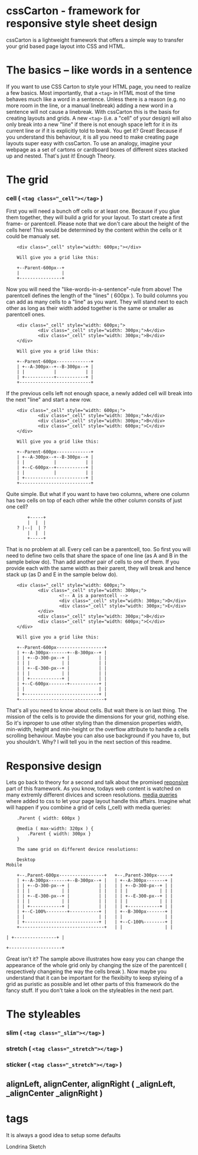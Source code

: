 cssCarton - framework for responsive style sheet design
========================================================

cssCarton is a lightweight framework that offers a simple way to transfer your grid based page layout into CSS and HTML.

# The basics – like words in a sentence

If you want to use CSS Carton to style your HTML page, you need to realize a few basics.
Most importantly, that a `<tag>` in HTML most of the time behaves much like a word in a sentence. Unless there is a reason (e.g. no more room in the line, or a manual linebreak) adding a new word in a sentence will not cause a linebreak. With cssCarton this is the basis for creating layouts and grids. A new `<tag>` (i.e. a "cell" of your design) will also only break into a new "line" if there is not enough space left for it in its current line or if it is explicitly told to break. You get it? Great! Because if you understand this behaviour, it is all you need to make creating page layouts super easy with cssCarton.
To use an analogy, imagine your webpage as a set of cartons or cardboard boxes of different sizes stacked up and nested. That's just it!
Enough Theory.

# The grid

### cell ( `<tag class="_cell"></tag>` )

First you will need a bunch off cells or at least one. Because if you glue them together,
they will build a grid for your layout. To start create a first frame- or parentcell.
Please note that we don't care about the height of the cells here!
This would be determined by the content within the cells or it could be manualy set.

		<div class="_cell" style="width: 600px;"></div>

		Will give you a grid like this:

		+--Parent-600px--+
		|                |
		+----------------+

Now you will need the "like-words-in-a-sentence"-rule from above!
The parentcell defines the length of the "lines" ( 600px ). To build columns 
you can add as many cells to a "line" as you want. They will stand next to 
each other as long as their width added together is the same or smaller as parentcell ones.

		<div class="_cell" style="width: 600px;">
				<div class="_cell" style="width: 300px;">A</div>
				<div class="_cell" style="width: 300px;">B</div>
		</div>

		Will give you a grid like this:

		+--Parent-600px-------------+
		| +--A-300px--+--B-300px--+ |
		| |           |           | |
		| +-----------+-----------+ |
		+---------------------------+

If the previous cells left not enough space, a newly added cell will break 
into the next "line" and start a new row.

		<div class="_cell" style="width: 600px;">
				<div class="_cell" style="width: 300px;">A</div>
				<div class="_cell" style="width: 300px;">B</div>
				<div class="_cell" style="width: 600px;">C</div>
		</div>

		Will give you a grid like this:

		+--Parent-600px-------------+
		| +--A-300px--+--B-300px--+ |
		| |           |           | |
		| +--C-600px--+-----------+ |
		| |           |           | |
		| +-----------------------+ |
		+---------------------------+


Quite simple. But what if you want to have two columns, where one column has two cells on top of each other while the other column consits of just one cell? 

			+-----+
			|  |  |
		? |--|  | ?
			|  |  |
			+-----+

That is no problem at all. Every cell can be a parentcell, too. So first you will 
need to define two cells that share the space of one line (as A and B in the sample below do). 
Than add another pair of cells to one of them. If you provide each with the same width 
as their parent, they will break and hence stack up (as D and E in the sample below do).


		<div class="_cell" style="width: 600px;">
				<div class="_cell" style="width: 300px;">
						<!-- A is a parentcell -->
						<div class="_cell" style="width: 300px;">D</div>
						<div class="_cell" style="width: 300px;">E</div>
				</div>
				<div class="_cell" style="width: 300px;">B</div>
				<div class="_cell" style="width: 600px;">C</div>
		</div>

		Will give you a grid like this:

		+--Parent-600px------------------+
		| +--A-300px-------+--B-300px--+ |
		| | +--D-300-px--+ |           | |
		| | |            | |           | |
		| | +--E-300-px--+ |           | |
		| | |            | |           | |
		| | +------------+ |           | |
		| +--C-600px-------+-----------+ |
		| |                            | |
		| +----------------------------+ |
		+--------------------------------+


That's all you need to know about cells. 
But wait there is on last thing. The mission of the cells is to provide the dimensions for your grid, 
nothing else. So it's inproper to use other styling than the dimension properties width, min-width, 
height and min-height or the overflow attribute to handle a cells scrolling behaviour. Maybe you can also 
use background if you have to, but you shouldn't. Why? I will tell you in the next section of this readme.

# Responsive design
Lets go back to theory for a second and talk about the promised [reponsive](http://en.wikipedia.org/wiki/Responsive_Web_Design) 
part of this framework. As you know, todays web content is watched on many extremly different divices 
and screen resolutions. [media queries](http://www.w3.org/TR/css3-mediaqueries/)
where added to css to let your page layout handle this affairs. Imagine what will happen if you combine a grid of cells (_cell)
with media queries:  

		.Parent { width: 600px }           

		@media ( max-width: 320px ) { 
			.Parent { width: 300px } 
		}

		The same grid on different device resolutions:	

		Desktop															 Mobile

		+--.Parent-600px-----------------+   +--.Parent-300px-----+
		| +--A-300px-------+--B-300px--+ |   | +--A-300px-------+ |
		| | +--D-300-px--+ |           | |   | | +--D-300-px--+ | |
		| | |            | |           | |   | | |            | | |
		| | +--E-300-px--+ |           | |   | | +--E-300-px--+ | |
		| | |            | |           | |   | | |            | | |
		| | +------------+ |           | |   | | +------------+ | |
		| +--C-100%--------+-----------+ |   | +--B-300px-------+ |
		| |                            | |   | |                | |
		| +----------------------------+ |   | +--C-100%--------+ |
		+--------------------------------+   | |                | |
																				 | +----------------+ |
																				 +--------------------+

Great isn't it? The sample above illustrates how easy you can change the appearance of the whole grid 
only by changing the size of the parentcell ( respectively changeing the way the cells break ). 
Now maybe you understand that it can be important for the flexibilty to keep 
styleing of a grid as puristic as possible and let other parts of this framework do the fancy stuff. 
If you don't take a look on the styleables in the next part.


# The styleables



### slim ( `<tag class="_slim"></tag>` )

### stretch ( `<tag class="_stretch"></tag>` )

### sticker ( `<tag class="_stretch"></tag>` )



## alignLeft, alignCenter, alignRight ( _alignLeft, _alignCenter _alignRight )

# tags
It is always a good idea to setup some defaults




Londrina Sketch